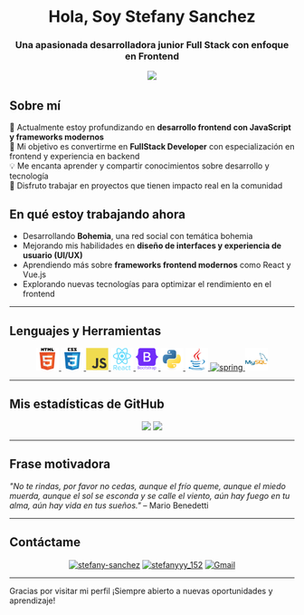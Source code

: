 <h1 align="center">Hola, Soy Stefany Sanchez</h1>
<h3 align="center">Una apasionada desarrolladora junior Full Stack con enfoque en Frontend</h3>

<p align="center">
  <img src="https://cdna.artstation.com/p/assets/images/images/028/102/058/original/pixel-jeff-matrix-s.gif?1593487263" width="500" />
</p>

## Sobre mí  
🌱 Actualmente estoy profundizando en **desarrollo frontend con JavaScript y frameworks modernos**  
🎯 Mi objetivo es convertirme en **FullStack Developer** con especialización en frontend y experiencia en backend  
💡 Me encanta aprender y compartir conocimientos sobre desarrollo y tecnología  
🚀 Disfruto trabajar en proyectos que tienen impacto real en la comunidad  

## En qué estoy trabajando ahora  
- Desarrollando **Bohemia**, una red social con temática bohemia  
- Mejorando mis habilidades en **diseño de interfaces y experiencia de usuario (UI/UX)**  
-  Aprendiendo más sobre **frameworks frontend modernos** como React y Vue.js  
-  Explorando nuevas tecnologías para optimizar el rendimiento en el frontend  

---


## Lenguajes y Herramientas  

<p align="center"> 
  <a href="https://developer.mozilla.org/en-US/docs/Web/HTML" target="_blank" rel="noreferrer"> 
    <img src="https://raw.githubusercontent.com/devicons/devicon/master/icons/html5/html5-original-wordmark.svg" alt="html5" width="40" height="40"/> 
  </a> 
  <a href="https://www.w3schools.com/css/" target="_blank" rel="noreferrer"> 
    <img src="https://raw.githubusercontent.com/devicons/devicon/master/icons/css3/css3-original-wordmark.svg" alt="css3" width="40" height="40"/> 
  </a> 
  <a href="https://developer.mozilla.org/en-US/docs/Web/JavaScript" target="_blank" rel="noreferrer"> 
    <img src="https://raw.githubusercontent.com/devicons/devicon/master/icons/javascript/javascript-original.svg" alt="javascript" width="40" height="40"/> 
  </a> 
  <a href="https://react.dev/" target="_blank" rel="noreferrer"> 
    <img src="https://raw.githubusercontent.com/devicons/devicon/master/icons/react/react-original-wordmark.svg" alt="react" width="40" height="40"/> 
  </a> 
  <a href="https://getbootstrap.com" target="_blank" rel="noreferrer"> 
    <img src="https://raw.githubusercontent.com/devicons/devicon/master/icons/bootstrap/bootstrap-plain-wordmark.svg" alt="bootstrap" width="40" height="40"/> 
  </a> 
  <a href="https://www.python.org/" target="_blank" rel="noreferrer"> 
    <img src="https://raw.githubusercontent.com/devicons/devicon/master/icons/python/python-original.svg" alt="python" width="40" height="40"/> 
  </a> 
  <a href="https://www.java.com" target="_blank" rel="noreferrer"> 
    <img src="https://raw.githubusercontent.com/devicons/devicon/master/icons/java/java-original.svg" alt="java" width="40" height="40"/> 
  </a> 
  <a href="https://spring.io/" target="_blank" rel="noreferrer"> 
    <img src="https://www.vectorlogo.zone/logos/springio/springio-icon.svg" alt="spring" width="40" height="40"/> 
  </a> 
  <a href="https://www.mysql.com/" target="_blank" rel="noreferrer"> 
    <img src="https://raw.githubusercontent.com/devicons/devicon/master/icons/mysql/mysql-original-wordmark.svg" alt="mysql" width="40" height="40"/> 
  </a> 
</p>

---

## Mis estadísticas de GitHub  
<p align="center">
  <img height="180em" src="https://github-readme-stats.vercel.app/api?username=stefanyyy15&show_icons=true&theme=tokyonight"/>
  <img height="180em" src="https://github-readme-stats.vercel.app/api/top-langs/?username=stefanyyy15&layout=compact&langs_count=8&theme=tokyonight"/>
</p>

---

## Frase motivadora  
_"No te rindas, por favor no cedas, aunque el frío queme, aunque el miedo muerda, aunque el sol se esconda y se calle el viento, aún hay fuego en tu alma, aún hay vida en tus sueños."_ – Mario Benedetti

---

## Contáctame  
<p align="center">
<a href="www.linkedin.com/in/stefany-sanchez-7553ab333" target="blank"><img align="center" src="https://raw.githubusercontent.com/rahuldkjain/github-profile-readme-generator/master/src/images/icons/Social/linked-in-alt.svg" alt="stefany-sanchez" height="20" width="30" /></a>
<a href="https://instagram.com/stefanyyy_152" target="blank"><img align="center" src="https://raw.githubusercontent.com/rahuldkjain/github-profile-readme-generator/master/src/images/icons/Social/instagram.svg" alt="stefanyyy_152" height="20" width="30" /></a>
<a href="mailto:yuli.estefani.15@gmail.com" target="blank">
  <img align="center" src="https://upload.wikimedia.org/wikipedia/commons/thumb/7/7e/Gmail_icon_%282020%29.svg/2560px-Gmail_icon_%282020%29.svg.png" alt="Gmail" height="20" width="30" />
</a>
</p>

---

Gracias por visitar mi perfil ¡Siempre abierto a nuevas oportunidades y aprendizaje!  
